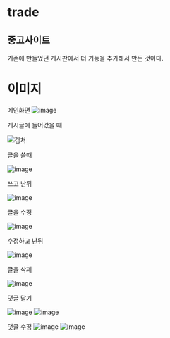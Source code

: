# trade
## 중고사이트 ##
기존에 만들었던 게시판에서 더 기능을 추가해서 만든 것이다.

# 이미지 #
메인화면 
![image](https://user-images.githubusercontent.com/84906961/159139513-193ad0e3-3f3a-4c45-b543-f0100c7a8563.png)


게시글에 들어갔을 때

![캡처](https://user-images.githubusercontent.com/84906961/159139478-dc723229-0a17-44e4-924a-f67a66d69a50.PNG)



글을 쓸때


![image](https://user-images.githubusercontent.com/84906961/159139565-47242b3a-b265-425f-87b1-488d3b6c8c81.png)



쓰고 난뒤

![image](https://user-images.githubusercontent.com/84906961/159139576-c5cc2937-8e1f-4ac9-b87b-607232bcf3b3.png)


글을 수정


![image](https://user-images.githubusercontent.com/84906961/159139622-fa13c664-97e1-4d08-ae67-261f883c94a1.png)


수정하고 난뒤

![image](https://user-images.githubusercontent.com/84906961/159139644-3ed2d0ad-c594-4746-94f9-75344dcd629c.png)

글을 삭제

![image](https://user-images.githubusercontent.com/84906961/159139719-8d4c3536-ed76-4c46-90aa-543bdff779ea.png)

댓글 달기

![image](https://user-images.githubusercontent.com/84906961/159139739-2701fca1-69cb-460a-b9ab-73151701e290.png)
![image](https://user-images.githubusercontent.com/84906961/159139750-3ac42e88-948b-4dca-b644-c70aadda62cc.png)

댓글 수정
![image](https://user-images.githubusercontent.com/84906961/159139775-2e083d1c-636b-49ff-aff5-81687fb7112c.png)
![image](https://user-images.githubusercontent.com/84906961/159139784-91d285aa-5cd3-4682-9a1a-dcc848fa2a2a.png)






